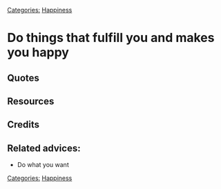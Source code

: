 [Categories:](../Categories/index.md) [Happiness](../Categories/Happiness.md)
# Do things that fulfill you and makes you happy



## Quotes

## Resources

## Credits

## Related advices:

- Do what you want

[Categories:](../Categories/index.md) [Happiness](../Categories/Happiness.md)